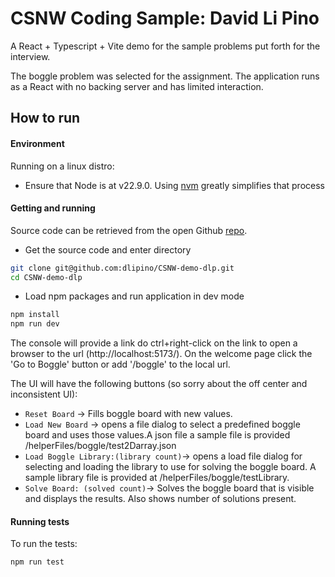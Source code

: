 # CSNW Coding Sample: David Li Pino

A React + Typescript + Vite demo for the sample problems put forth for the interview.

The boggle problem was selected for the assignment.
The application runs as a React with no backing server and has limited interaction.


## How to run
#### Environment
Running on a linux distro:
- Ensure that Node is at v22.9.0. Using [nvm](https://github.com/nvm-sh/nvm) greatly simplifies that process

#### Getting and running
Source code can be retrieved from the open Github [repo](https://github.com/dlipino/CSNW-demo-dlp).

- Get the source code and enter directory
```bash
git clone git@github.com:dlipino/CSNW-demo-dlp.git
cd CSNW-demo-dlp
```
- Load npm packages and run application in dev mode
```bash
npm install
npm run dev
```
The console will provide a link do ctrl+right-click on the link to open a browser to the url (http://localhost:5173/).
On the welcome page click the 'Go to Boggle' button or add '/boggle' to the local url.

The UI will have the following buttons (so sorry about the off center and inconsistent UI):
- `Reset Board` -> Fills boggle board with new values.
- `Load New Board` -> opens a file dialog to select a predefined boggle board and uses those values.A json file a sample file is provided /helperFiles/boggle/test2Darray.json
- `Load Boggle Library:(library count)`-> opens a load file dialog for selecting and loading the library to use for solving the boggle board. A sample library file is provided at /helperFiles/boggle/testLibrary.
- `Solve Board: (solved count)`-> Solves the boggle board that is visible and displays the results. Also shows number of solutions present.


#### Running tests

To run the tests:
```bash
npm run test
```